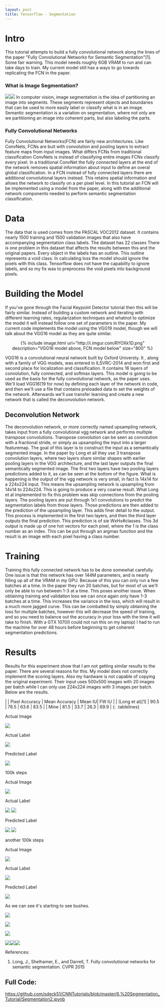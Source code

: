 ```yaml
---
layout: post
title: Tensorflow - Segmentation
---
```


<style>
.tablelines table, .tablelines td, .tablelines th {
        border: 1px solid black;
        }
</style>



# Intro
This tutorial attempts to build a fully convolutional network along the lines of the paper "Fully Convolutional Networks for Semantic Segmentation"[1]. Some fair warning. This model needs roughly 6GB VRAM to run and can take days to train. My current model still has a ways to go towards replicating the FCN in the paper.

### What is Image Segmentation?
![](http://i.imgur.com/mSJDVCS.jpg)![](http://i.imgur.com/qZh484g.png)
In computer vision, image segmentation is the idea of partitioning an image into segments. These segments represent objects and boundaries that can be used to more easily label or classify what is in an image. Semantic segmentation is a variation on segmentation, where not only are we partitioning an image into coherent parts, but also labeling the parts.

### Fully Convolutional Networks
Fully Convolutional Networks(FCN) are fairly new architectures. Like ConvNets, FCNs are buit with convolution and pooling layers to extract feature maps from input images. What differs FCNs from traditional classification ConvNets is instead of classifying entire images FCNs classify every pixel. In a traditional ConvNet the fully connected layers at the end of the network removes spatial information about input to define an overal global classification. In a FCN instead of fully connected layers there are additional convolutional layers instead. This retains spatial information and allows the network to classify on a per pixel level. In this tutorial an FCN will be implemented using a model from the paper, along with the additional network components needed to perform semantic segmentation classification.

# Data
The data that is used comes from the PASCAL VOC2012 dataset. It contains nearly 1500 training and 1500 validation images that also have accompanying segmentation class labels. The dataset has 22 classes There is one problem in this dataset that affects the results between this and the original papers. Every object in the labels has an outline. This outline represents a void class. In calculating loss the model should ignore the pixels with this class. Tensorflow does not have the capability to ignore labels, and so my fix was to preprocess the void pixels into background pixels.

# Building the Model

If you've gone through the Facial Keypoint Detector tutorial then this will be fairly similar. Instead of building a custom network and iterating with different learning rates, regularization techniques and whatnot to optimize the model it will instead follow one set of parameters in the paper. My current code implements the model using the VGG19 model, though we will talk about the VGG16 model as they are quite similar.

<center>{% include image.html url="http://i.imgur.com/RYOXk1D.png"
description="VGG16 model above, FCN model below" size="800" %}</center>

VGG16 is a convolutional neural network built by Oxford Universty. It , along with a family of VGG models, was entered in  ILSVRC-2014 and won first and second place for localization and classification. It contains 16 layers of convolution, fully connected, and softmax layers. This model is going to be used as the basis for the fully convolutional network, as the paper uses. We'll load VGG16(19 for now) by defining each layer of the network in code, and then we'll use a file that contains preloaded data to set the weights of the network. Afterwards we'll use transfer learning and create a new network that is called the deconvolution network. 

## Deconvolution Network
The deconvolution network, or more correctly named upsampling network, takes input from a fully convolutional vgg network and performs multiple transpose convolutions. Transpose convolution can be seen as convolution with a fractional stride, or simply as upsampling the input into a larger featuremap. The goal of this layer is to construct the input as a semantically segmented image. In the paper by Long et all they use 3 transpose convolution layers, where two layers share similar shapes with earlier pooling layers in the VGG architecture, and the last layer outputs the final semantically segmented image. The first two layers have two pooling layers predictions added to it, as can be seen at the bottom of the figure. What is happening is the output of the vgg network is very small, in fact is 14x14 for a 224x224 input. This means the upsampling network is upsampling from 14x14 to 224x224. This is going to produce a very coarse result. What Long et al implemented to fix this problem was skip connections from the pooling layers. The pooling layers are put through 1x1 convolutions to predict the segmentation labels from those layers. Those predictions are then added to the prediction of the upsampling layer. This adds finer detail to the output. This process is implemented in the first two layers, and then the third layer outputs the final prediction. This prediction is of sie WxHx#classes. This 3d output is made up of one hot vectors for each pixel, where the 1 is the class number as an index. This can be put through an argmax function and the result is an image with each pixel having a class number.

# Training
Training this fully connected network has to be done somewhat carefully. One issue is that this network has over 144M parameters, and is nearly filling up all of the VRAM in my GPU. Because of this you can only run a few batches at a time. In the paper they run 20 batches, but for most of us we'll only be able to run between 1-3 at a time. This poses another issue. When obtaining training and validation loss we can once again only have 1-3 batches at a time. This increases the variance in the loss, which will result in a much more jagged curve. This can be combatted by simply obtaining the loss for multiple batches, however this will decrease the speed of training, and so you need to balance out the accuracy in your loss with the time it will take to finish. With a GTX 1070(I could not run this on my laptop) I had to run the machine for over 48 hours before beginning to get coherent segmentation predictions.


# Results
Results for this experiment show that I am not getting similar results to the paper. There are several reasons for this. My model does not correctly implement the scoring layers. Also my hardware is not capable of copying the original experiment. Their input uses 500x500 images with 20 images per batch while I can only use 224x224 images with 3 images per batch. Below are the results.


|  | Pixel Accuracy | Mean Accuracy | Mean IU| FW IU |
| (Long et al)[1] | 90.5 | 76.5 | 63.6 | 83.5 |
| Mine | 81.5 | 33.7 | 26.3 | 69.9 |
{: .tablelines}

Actual Image

![](http://i.imgur.com/4SNhXib.png)

Actual Label

![](http://i.imgur.com/gdXqSpD.png)

Predicted Label

![](http://i.imgur.com/OYQFusp.png)

100k steps

Actual Image

![](http://imgur.com/Xs6wPpb.png)

Actual Label

![](http://imgur.com/2twn4A8.png) ![](http://imgur.com/WGWmOon.png)

Predicted Label

![](http://i.imgur.com/6aKWtEJ.png) ![](http://imgur.com/BtJHdlP.png)

another 100k steps

Actual Image

![](http://imgur.com/Cf9OvDD.png)

Actual Label

![](http://imgur.com/2psC6Dv.png)

Predicted Label

![](http://imgur.com/ZVykfPn.png)

As we can see it's starting to see bushes.

![](http://imgur.com/vFVNBXv.png)

![](http://imgur.com/Rgkqubs.png)

![](http://imgur.com/svHMXUF.png)

![](http://imgur.com/AyWvWf6.png)![](http://imgur.com/BhJCNm8.png)![](http://imgur.com/1XUpg8k.png)

References:
1. Long, J., Shelhamer, E., and Darrell, T. Fully convolutional networks for semantic segmentation.
CVPR 2015


## Full Code: 
https://github.com/sdeck51/CNNTutorials/blob/master/6.%20Segmentation_Tutorial/Segmentation2.ipynb

